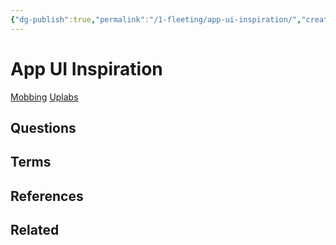```yaml
---
{"dg-publish":true,"permalink":"/1-fleeting/app-ui-inspiration/","created":"2023-09-17T08:34:19.275-05:00","updated":"2023-09-17T08:35:15.224-05:00"}
---
```


# App UI Inspiration

[Mobbing](https://mobbin.com/browse/ios/screens)
[Uplabs](https://www.uplabs.com/templates/ios)
## Questions
## Terms
## References
## Related